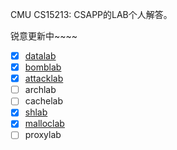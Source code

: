 CMU CS15213: CSAPP的LAB个人解答。

锐意更新中~~~~

- [x] [datalab](./datalab/题解思路.md)
- [x] [bomblab](./bomblab/题解思路.md)
- [x] [attacklab](./attacklab/题解思路.md)
- [ ] archlab
- [ ] cachelab
- [x] [shlab](./shlab/题解思路.md)
- [x] [malloclab](./malloclab/题解思路.md)
- [ ] proxylab
